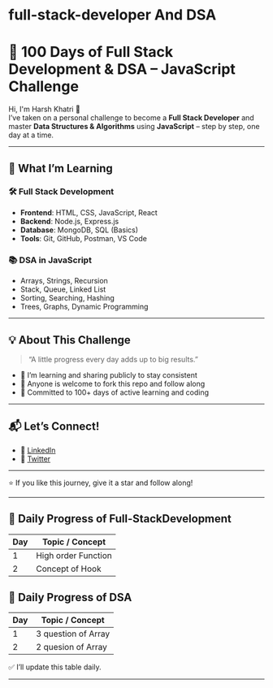 # full-stack-developer And DSA

# 🚀 100 Days of Full Stack Development & DSA – JavaScript Challenge

Hi, I'm Harsh Khatri 👋  
I’ve taken on a personal challenge to become a **Full Stack Developer** and master **Data Structures & Algorithms** using **JavaScript** – step by step, one day at a time.


--------------------------------------------------------------------------------
## 🧠 What I’m Learning

### 🛠 Full Stack Development
- **Frontend**: HTML, CSS, JavaScript, React
- **Backend**: Node.js, Express.js
- **Database**: MongoDB, SQL (Basics)
- **Tools**: Git, GitHub, Postman, VS Code

### 📚 DSA in JavaScript
- Arrays, Strings, Recursion
- Stack, Queue, Linked List
- Sorting, Searching, Hashing
- Trees, Graphs, Dynamic Programming


-----------------------------------------------------------------------------------

## 💡 About This Challenge

> “A little progress every day adds up to big results.”

- 🌱 I’m learning and sharing publicly to stay consistent
- 🤝 Anyone is welcome to fork this repo and follow along
- 🔁 Committed to 100+ days of active learning and coding

---

## 📬 Let’s Connect!

- 💼 [LinkedIn](https://www.linkedin.com/in/harsh-khatri-631643213/)
- 💼 [Twitter](https://x.com/HarshKhatriH)


---

⭐ If you like this journey, give it a star and follow along!

--------------------------------------------------------------------------------------------

## 📅 Daily Progress of Full-StackDevelopment

| Day | Topic / Concept 
|-----|---------------------|
|  1  | High order Function 
|  2  | Concept of Hook             


## 📅 Daily Progress of DSA

| Day | Topic / Concept 
|-----|---------------------|
|  1  | 3 question of Array  
|  2  | 2 quesion of Array
✅ I’ll update this table daily.

---
